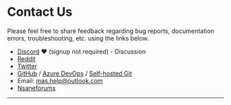 # Contact Us

Please feel free to share feedback regarding bug reports, documentation errors, troubleshooting, etc. using the links below.

-   [Discord](https://discord.gg/j2yFsV5ZVC) ❤️ (signup not required) - Discussion
-   [Reddit](https://www.reddit.com/r/MAS_Activator/)
-   [Twitter](https://twitter.com/massgravel)
-   [GitHub](https://github.com/massgravel/Microsoft-Activation-Scripts) / [Azure DevOps](https://dev.azure.com/massgrave/_git/Microsoft-Activation-Scripts) / [Self-hosted Git](https://git.activated.win/massgrave/Microsoft-Activation-Scripts)
-   Email: mas.help@outlook.com
-   [Nsaneforums](https://nsaneforums.com/topic/316668--)

------------------------------------------------------------------------
